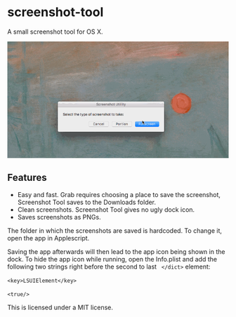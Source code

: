 # screenshot-tool

A small screenshot tool for OS X.

![](https://github.com/cozycatfish/screenshot-tool/raw/master/desktop.gif)

## Features

- Easy and fast. Grab requires choosing a place to save the screenshot, Screenshot Tool saves to the Downloads folder.
- Clean screenshots. Screenshot Tool gives no ugly dock icon.
- Saves screenshots as PNGs.

The folder in which the screenshots are saved is hardcoded. To change it, open the app in Applescript.

Saving the app afterwards will then lead to the app icon being shown in the dock. To hide the app icon while running, open the Info.plist and add the following two strings right before the second to last ` </dict>` element:

`<key>LSUIElement</key>`

`<true/>`

This is licensed under a MIT license.
